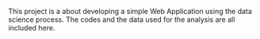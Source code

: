 This project is a about developing a simple Web Application using the data science process. The codes and the data used for the analysis are all included here.
